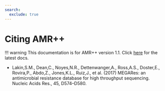 ```yaml
---
search:
  exclude: true
---
```


# Citing AMR++

!!! warning
    This documentation is for AMR++ version 1.1. Click [here](../latest/introduction.md) for the latest docs.

- Lakin,S.M., Dean,C., Noyes,N.R., Dettenwanger,A., Ross,A.S., Doster,E., Rovira,P., Abdo,Z., Jones,K.L., Ruiz,J., et al. (2017) MEGARes: an antimicrobial resistance database for high throughput sequencing. Nucleic Acids Res., 45, D574–D580.